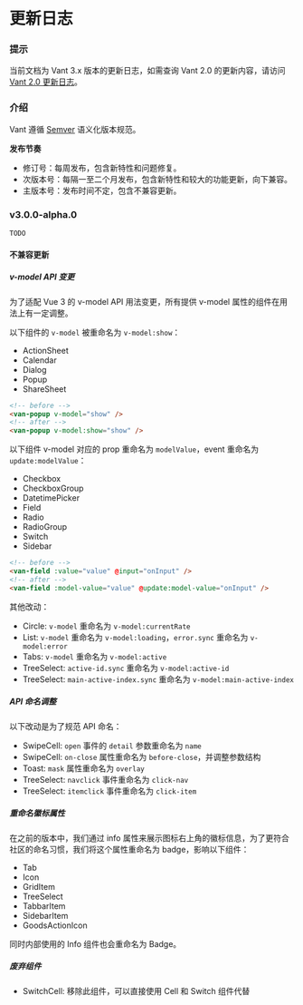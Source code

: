 # 更新日志

### 提示

当前文档为 Vant 3.x 版本的更新日志，如需查询 Vant 2.0 的更新内容，请访问 [Vant 2.0 更新日志](https://youzan.github.io/vant/#/zh-CN/changelog)。

### 介绍

Vant 遵循 [Semver](https://semver.org/lang/zh-CN/) 语义化版本规范。

**发布节奏**

- 修订号：每周发布，包含新特性和问题修复。
- 次版本号：每隔一至二个月发布，包含新特性和较大的功能更新，向下兼容。
- 主版本号：发布时间不定，包含不兼容更新。

### v3.0.0-alpha.0

`TODO`

#### 不兼容更新

##### v-model API 变更

为了适配 Vue 3 的 v-model API 用法变更，所有提供 v-model 属性的组件在用法上有一定调整。

以下组件的 `v-model` 被重命名为 `v-model:show`：

- ActionSheet
- Calendar
- Dialog
- Popup
- ShareSheet

```html
<!-- before -->
<van-popup v-model="show" />
<!-- after -->
<van-popup v-model:show="show" />
```

以下组件 v-model 对应的 prop 重命名为 `modelValue`，event 重命名为 `update:modelValue`：

- Checkbox
- CheckboxGroup
- DatetimePicker
- Field
- Radio
- RadioGroup
- Switch
- Sidebar

```html
<!-- before -->
<van-field :value="value" @input="onInput" />
<!-- after -->
<van-field :model-value="value" @update:model-value="onInput" />
```

其他改动：

- Circle: `v-model` 重命名为 `v-model:currentRate`
- List: `v-model` 重命名为 `v-model:loading`，`error.sync` 重命名为 `v-model:error`
- Tabs: `v-model` 重命名为 `v-model:active`
- TreeSelect: `active-id.sync` 重命名为 `v-model:active-id`
- TreeSelect: `main-active-index.sync` 重命名为 `v-model:main-active-index`

##### API 命名调整

以下改动是为了规范 API 命名：

- SwipeCell: `open` 事件的 `detail` 参数重命名为 `name`
- SwipeCell: `on-close` 属性重命名为 `before-close`，并调整参数结构
- Toast: `mask` 属性重命名为 `overlay`
- TreeSelect: `navclick` 事件重命名为 `click-nav`
- TreeSelect: `itemclick` 事件重命名为 `click-item`

##### 重命名徽标属性

在之前的版本中，我们通过 info 属性来展示图标右上角的徽标信息，为了更符合社区的命名习惯，我们将这个属性重命名为 badge，影响以下组件：

- Tab
- Icon
- GridItem
- TreeSelect
- TabbarItem
- SidebarItem
- GoodsActionIcon

同时内部使用的 Info 组件也会重命名为 Badge。

##### 废弃组件

- SwitchCell: 移除此组件，可以直接使用 Cell 和 Switch 组件代替
